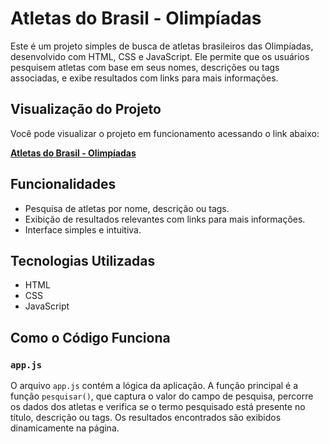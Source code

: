 # Atletas do Brasil - Olimpíadas

Este é um projeto simples de busca de atletas brasileiros das Olimpíadas, desenvolvido com HTML, CSS e JavaScript. Ele permite que os usuários pesquisem atletas com base em seus nomes, descrições ou tags associadas, e exibe resultados com links para mais informações.

## Visualização do Projeto

Você pode visualizar o projeto em funcionamento acessando o link abaixo:

**[Atletas do Brasil - Olimpíadas](https://olimpiadas-sand-psi.vercel.app/)**

## Funcionalidades

- Pesquisa de atletas por nome, descrição ou tags.
- Exibição de resultados relevantes com links para mais informações.
- Interface simples e intuitiva.

## Tecnologias Utilizadas

- HTML
- CSS
- JavaScript

## Como o Código Funciona

### `app.js`

O arquivo `app.js` contém a lógica da aplicação. A função principal é a função `pesquisar()`, que captura o valor do campo de pesquisa, percorre os dados dos atletas e verifica se o termo pesquisado está presente no título, descrição ou tags. Os resultados encontrados são exibidos dinamicamente na página.
